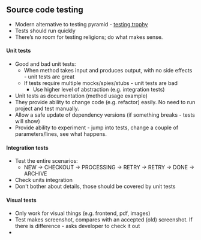 ## Source code testing
* Modern alternative to testing pyramid - [testing trophy](https://www.tbray.org/ongoing/When/202x/2021/05/15/Testing-in-2021)
* Tests should run quickly
* There’s no room for testing religions; do what makes sense.

#### Unit tests
* Good and bad unit tests:
    * When method takes input and produces output, with no side effects - unit tests are great
    * If tests require multiple mocks/spies/stubs - unit tests are bad
        * Use higher level of abstraction (e.g. integration tests)
* Unit tests as documentation (method usage example)
* They provide ability to change code (e.g. refactor) easily. No need to run project and test manually.
* Allow a safe update of dependency versions (if something breaks - tests will show)
* Provide ability to experiment - jump into tests, change a couple of parameters/lines, see what happens.

#### Integration tests
* Test the entire scenarios:
    * NEW -> CHECKOUT -> PROCESSING -> RETRY -> RETRY -> DONE -> ARCHIVE
* Check units integration
* Don't bother about details, those should be covered by unit tests

#### Visual tests
* Only work for visual things (e.g. frontend, pdf, images)
* Test makes screenshot, compares with an accepted (old) screenshot. If there is difference - asks developer to check it out
* 

